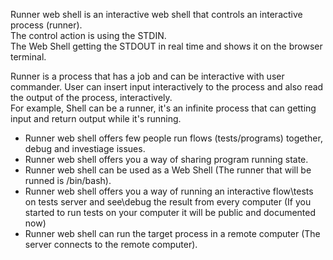 Runner web shell is an interactive web shell that controls an interactive process (runner). <br>
The control action is using the STDIN. <br>
The Web Shell getting the STDOUT in real time and shows it on the browser terminal. <br>

Runner is a process that has a job and can be interactive with
user commander. User can insert input interactively to the process and
also read the output of the process, interactively. <br>
For example, Shell can be a runner, it's an infinite process that can
getting input and return output while it's running.
<br>

* Runner web shell offers few people run flows (tests/programs) together, debug and investiage issues.
* Runner web shell offers you a way of sharing program running state. 
* Runner web shell can be used as a Web Shell (The runner that will be runned is /bin/bash).
* Runner web shell offers you a way of running an interactive flow\tests on tests server and see\debug the result from every computer (If you started to run tests on your computer it will be public and documented now)
* Runner web shell can run the target process in a remote computer (The server connects to the remote computer).
